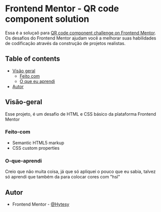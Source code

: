 # Frontend Mentor - QR code component solution

Essa é a soluçaõ para [QR code component challenge on Frontend Mentor](https://www.frontendmentor.io/challenges/qr-code-component-iux_sIO_H). Os desafios do Frontend Mentor ajudam você a melhorar suas habilidades de codificação através da construção de projetos realistas. 

## Table of contents

- [Visão geral](#Visão-geral)
  - [Feito com](#Feito-com)
  - [O que eu aprendi](#O-que-aprendi)
- [Autor](#autor)


## Visão-geral
Esse projeto, é um desafio de HTML e CSS básico da plataforma Frontend Mentor

### Feito-com

- Semantic HTML5 markup
- CSS custom properties

### O-que-aprendi

Creio que não muita coisa, já que só apliquei o pouco que eu sabia, talvez só aprendi que também da para colocar cores com "hsl"


## Autor
- Frontend Mentor - [@Hytesy](https://www.frontendmentor.io/profile/Hytesy)
